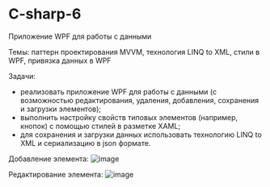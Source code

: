 # C-sharp-6
Приложение WPF для работы с данными

Темы: паттерн проектирования MVVM, технология LINQ to XML, стили в WPF, привязка данных в
WPF

Задачи:
- реализовать приложение WPF для работы с данными (с возможностью редактирования,
удаления, добавления, сохранения и загрузки элементов);
- выполнить настройку свойств типовых элементов (например, кнопок) с помощью стилей в
разметке XAML;
- для сохранения и загрузки данных использовать технологию LINQ to XML и сериализацию в json
формате.

Добавление элемента:
![image](https://user-images.githubusercontent.com/58878188/124387404-346c4900-dce7-11eb-8c9c-ac8b2f2f6633.png)

Редактирование элемента:
![image](https://user-images.githubusercontent.com/58878188/124387424-4fd75400-dce7-11eb-803d-32d888e40bff.png)
